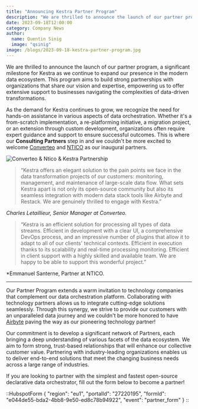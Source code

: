 ```yaml
---
title: "Announcing Kestra Partner Program"
description: "We are thrilled to announce the launch of our partner program, a significant milestone for Kestra as we continue to expand our presence in the modern data ecosystem."
date: 2023-09-18T12:00:00
category: Company News
author:
  name: Quentin Sinig
  image: "qsinig"
image: /blogs/2023-09-18-kestra-partner-program.jpg
---
```


We are thrilled to announce the launch of our partner program, a significant milestone for Kestra as we continue to expand our presence in the modern data ecosystem. This program aims to build strong partnerships with organizations that share our vision and expertise, empowering us to offer extensive support to businesses navigating the complexities of data-driven transformations.

As the demand for Kestra continues to grow, we recognize the need for hands-on assistance in various aspects of data orchestration. Whether it's a from-scratch implementation, a re-platforming initiative, a migration project, or an extension through custom development, organizations often require expert guidance and support to ensure successful outcomes. This is where our **Consulting Partners** step in and we couldn't be more excited to welcome [Converteo](https://converteo.com/en/) and [NTICO](https://www.ntico.com/) as our inaugural partners.

![Converteo & Ntico & Kestra Partnership](/blogs/2023-09-18-kestra-partner-program/partners.png)

> “Kestra offers an elegant solution to the pain points we face in the data transformation projects of our customers: monitoring, management, and maintenance of large-scale data flow. What sets Kestra apart is not only its open-source community but also its seamless integration with modern data stack tools like Airbyte and Restack. We are genuinely thrilled to engage with Kestra.”

*Charles Letaillieur, Senior Manager at Converteo.*

> “Kestra is an efficient solution for processing all types of data streams. Efficient in development with a clear UI, a comprehensive DevOps process, and an impressive number of plugins that allow it to adapt to all of our clients' technical contexts. Efficient in execution thanks to its scalability and real-time processing monitoring. Efficient in client support with a highly skilled and available team. We are happy to be able to support this wonderful project.”

*Emmanuel Santerne, Partner at NTICO.

---

Our Partner Program extends a warm invitation to technology companies that complement our data orchestration platform. Collaborating with technology partners allows us to integrate cutting-edge solutions seamlessly. Through this synergy, we strive to provide our customers with an unparalleled data journey and we couldn't be more honored to have [Airbyte](https://kestra.io/blogs/2023-09-05-2023-kestra-airbyte-technology-partnership) paving the way as our pioneering technology partner!

Our commitment is to develop a significant network of Partners, each bringing a deep understanding of various facets of the data ecosystem. We aim to form strong, trust-based relationships that will enhance our collective customer value. Partnering with industry-leading organizations enables us to deliver end-to-end solutions that meet the changing business needs across a large range of industries.

If you are looking to partner with the simplest and fastest open-source declarative data orchestrator, fill out the form below to become a partner!


::HubspotForm
{
  "region": "eu1",
  "portalId": "27220195",
  "formId": "e044de55-bda2-4bb8-9e50-ed8c78b94922",
  "event": "partner_form"
}
::
